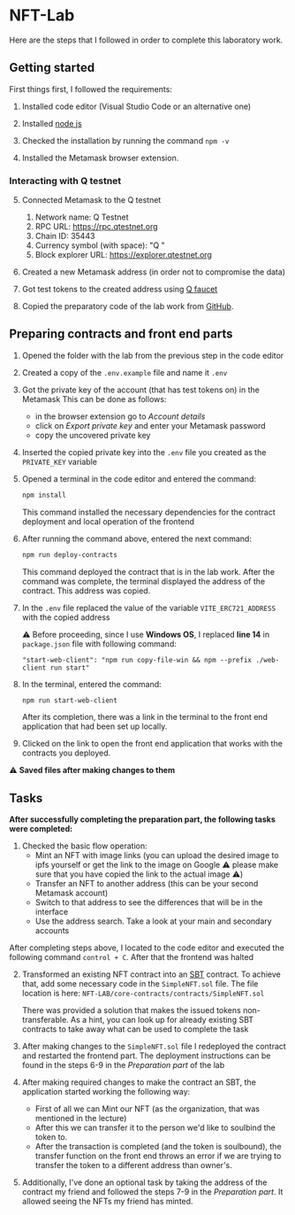 # NFT-Lab

Here are the steps that I followed in order to complete this laboratory work.

## Getting started

First things first, I followed the requirements:

1. Installed code editor (Visual Studio Code or an alternative one)

2. Installed [node js](https://nodejs.org/en)

3. Checked the installation by running the command `npm -v`

4. Installed the Metamask browser extension.

### Interacting with Q testnet

5. Connected Metamask to the Q testnet
   1. Network name: Q Testnet
   2. RPC URL: https://rpc.qtestnet.org
   3. Chain ID: 35443
   4. Currency symbol (with space): "Q "
   5. Block explorer URL: https://explorer.qtestnet.org

6. Created a new Metamask address (in order not to compromise the data)

7. Got test tokens to the created address using [Q faucet](https://faucet.qtestnet.org/)

8. Copied the preparatory code of the lab work from [GitHub](https://github.com/Q-Laboratory/nft-lab).

## Preparing contracts and front end parts

1. Opened the folder with the lab from the previous step in the code editor

2. Created a copy of the `.env.example` file and name it `.env`

3. Got the private key of the account (that has test tokens on) in the Metamask
This can be done as follows: 
    * in the browser extension go to _Account details_
    * click on _Export private key_ and enter your Metamask password
    * copy the uncovered private key

4. Inserted the copied private key into the `.env` file you created as the `PRIVATE_KEY` variable

5. Opened a terminal in the code editor and entered the command: 
    ```bash
    npm install
    ``` 
    This command installed the necessary dependencies for the contract deployment and local operation of the frontend

6. After running the command above, entered the next command:
    ```bash
    npm run deploy-contracts
    ```
    This command deployed the contract that is in the lab work. After the command was complete, the terminal displayed the address of the contract. This address was copied.

7. In the `.env` file replaced the value of the variable `VITE_ERC721_ADDRESS` with the copied address

    :warning: Before proceeding, since I use **Windows OS**, I replaced **line 14** in `package.json` file with following command:

    ```
    "start-web-client": "npm run copy-file-win && npm --prefix ./web-client run start"
    ```

8. In the terminal, entered the command:
    ```bash
    npm run start-web-client
    ```
    After its completion, there was a link in the terminal to the front end application that had been set up locally.

9. Clicked on the link to open the front end application that works with the contracts you deployed.

:warning: **Saved files after making changes to them**

## Tasks

**After successfully completing the preparation part, the following tasks were completed:**

1. Checked the basic flow operation:
    * Mint an NFT with image links (you can upload the desired image to ipfs yourself or get the link to the image on Google :warning: please make sure that you have copied the link to the actual image :warning:)
    * Transfer an NFT to another address (this can be your second Metamask account)
    * Switch to that address to see the differences that will be in the interface
    * Use the address search. Take a look at your main and secondary accounts

After completing steps above, I located to the code editor and executed the following command `control + C`. After that the frontend was halted

2. Transformed an existing NFT contract into an [SBT](https://vitalik.ca/general/2022/01/26/soulbound.html) contract. To achieve that, add some necessary code in the `SimpleNFT.sol` file. The file location is here: `NFT-LAB/core-contracts/contracts/SimpleNFT.sol`
 
   There was provided a solution that makes the issued tokens non-transferable. As a hint, you can look up for already existing SBT contracts to take away what can be used to complete the task

3. After making changes to the `SimpleNFT.sol` file I redeployed the contract and restarted the frontend part. The deployment instructions can be found in the steps 6-9 in the _Preparation part_ of the lab

4. After making required changes to make the contract an SBT, the application started working the following way: 
    - First of all we can Mint our NFT (as the organization, that was mentioned in the lecture)
    - After this we can transfer it to the person we'd like to soulbind the token to.
    - After the transaction is completed (and the token is soulbound), the transfer function on the front end throws an error if we are trying to transfer the token to a different address than owner's. 

5. Additionally, I've done an optional task by taking the address of the contract my friend and followed the steps 7-9 in the _Preparation part_. It allowed seeing the NFTs my friend has minted.

